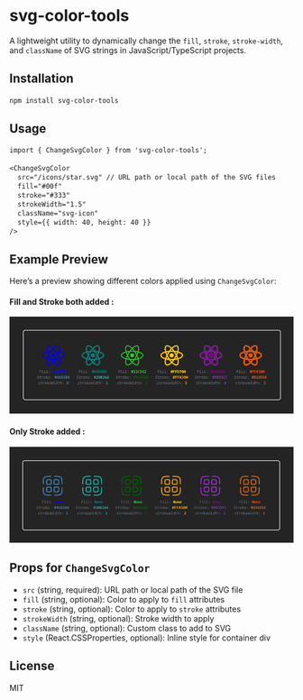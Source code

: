 # svg-color-tools

A lightweight utility to dynamically change the `fill`, `stroke`, `stroke-width`, and `className` of SVG strings in JavaScript/TypeScript projects.

## Installation

```bash
npm install svg-color-tools
```

## Usage

```tsx
import { ChangeSvgColor } from 'svg-color-tools';

<ChangeSvgColor
  src="/icons/star.svg" // URL path or local path of the SVG files
  fill="#00f"
  stroke="#333"
  strokeWidth="1.5"
  className="svg-icon"
  style={{ width: 40, height: 40 }}
/>
```

## Example Preview

Here’s a preview showing different colors applied using `ChangeSvgColor`:

#### Fill and Stroke both added :
![Sample Preview](./assets/sample1.png)

#### Only Stroke added :
![Sample Preview](./assets/sample2.png)

## Props for `ChangeSvgColor`

- `src` (string, required): URL path or local path of the SVG file 
- `fill` (string, optional): Color to apply to `fill` attributes  
- `stroke` (string, optional): Color to apply to `stroke` attributes  
- `strokeWidth` (string, optional): Stroke width to apply  
- `className` (string, optional): Custom class to add to SVG  
- `style` (React.CSSProperties, optional): Inline style for container div  


## License

MIT